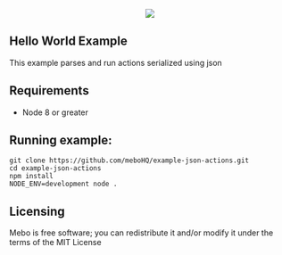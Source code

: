 <p align="center">
  <img src="https://mebohq.github.io/docs/data/logo.png"/>
</p>

## Hello World Example
This example parses and run actions serialized using json

## Requirements
- Node 8 or greater

## Running example:
```
git clone https://github.com/meboHQ/example-json-actions.git
cd example-json-actions
npm install
NODE_ENV=development node .
```

## Licensing
Mebo is free software; you can redistribute it and/or modify it under the terms of the MIT License
